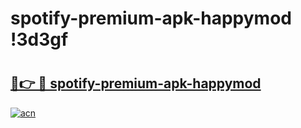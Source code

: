 # spotify-premium-apk-happymod !3d3gf

# <h2><a href="https://ije3ru.esa.edu.pl?title=spotify-premium-apk-happymod&ref=3d3gf">🔗👉 🔴 spotify-premium-apk-happymod</a></h2>

[![acn](https://github.com/user-attachments/assets/0f9c940e-d8b0-45ae-aac7-cd30a18b3e1c)](https://ije3ru.esa.edu.pl?title=spotify-premium-apk-happymod&ref=3d3gf)

